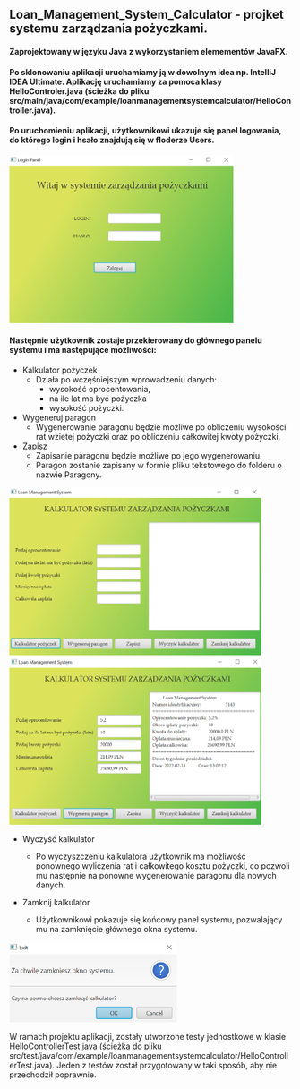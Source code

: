 ## Loan_Management_System_Calculator - projket systemu zarządzania pożyczkami.
#### Zaprojektowany w języku Java z wykorzystaniem elemementów JavaFX. 
#### Po sklonowaniu aplikacji uruchamiamy ją w dowolnym idea np. IntelliJ IDEA Ultimate. Aplikację uruchamiamy za pomoca klasy HelloControler.java (ścieżka do pliku src/main/java/com/example/loanmanagementsystemcalculator/HelloController.java).
#### Po uruchomieniu aplikacji, użytkownikowi ukazuje się panel logowania, do którego login i hsało znajdują się w floderze Users.

<img src="Images/screen1.png" alt="screen1" width="400" height="300">

#### Następnie użytkownik zostaje przekierowany do głównego panelu systemu i ma następujące możliwości:
* Kalkulator pożyczek
  - Działa po wczęśniejszym wprowadzeniu danych: 
    - wysokość oprocentowania, 
    - na ile lat ma być pożyczka
    - wysokość pożyczki.
* Wygeneruj paragon
  - Wygenerowanie paragonu będzie możliwe po obliczeniu wysokości rat wzietej pożyczki oraz po obliczeniu całkowitej kwoty pożyczki.
* Zapisz
  - Zapisanie paragonu będzie możliwe po jego wygenerowaniu. 
  - Paragon zostanie zapisany w formie pliku tekstowego do folderu o nazwie Paragony.

<img src="Images/screen2.png" alt="screen2" width="450" height="300"> <img src="Images/screen3.png" alt="screen3" width="450" height="300">                                                                                                                                  
* Wyczyść kalkulator
  - Po wyczyszczeniu kalkulatora użytkownik ma możliwość ponownego wyliczenia rat i całkowitego kosztu pożyczki, co pozwoli mu następnie na ponowne wygenerowanie paragonu dla nowych danych.
 
* Zamknij kalkulator
  - Użytkownikowi pokazuje się końcowy panel systemu, pozwalający mu na zamknięcie głównego okna systemu.
  
<img src="Images/screen4.png" alt="screen4" width="300" heigh="180">

W ramach projektu aplikacji, zostały utworzone testy jednostkowe w klasie HelloControllerTest.java (ścieżka do pliku src/test/java/com/example/loanmanagementsystemcalculator/HelloControllerTest.java). Jeden z testów został przygotowany w taki sposób, aby nie przechodził poprawnie.

  
